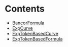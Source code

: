

# Contents
- [BancorFormula](BancorFormula.sol/abstract.BancorFormula.md)
- [ExpCurve](ExpCurve.sol/abstract.ExpCurve.md)
- [ExpTokenBasedCurve](ExpTokenBasedCurve.sol/abstract.ExpTokenBasedCurve.md)
- [ExpTokenBasedFormula](ExpTokenBasedFormula.sol/abstract.ExpTokenBasedFormula.md)
